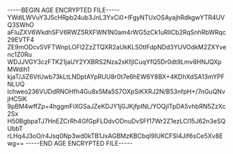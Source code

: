 -----BEGIN AGE ENCRYPTED FILE-----
YWdlLWVuY3J5cHRpb24ub3JnL3YxCi0+IFgyNTUxOSAyajhRdkgwYTR4UVQ3SWhO
aFluZXV6WkdhSFV6RWZ5RXFWN1N0am4rWG5zCk1uRllCb2RqSnhRbWRqc29EVTF4
ZE9mODcvSVFTWnpLOFl2ZzZTQXR2aUkKLS0tIFdpNDd3YUVOdkM2ZXYvenc1Z0Ru
WDJJVGY3czFTK21jaUY2YXBRS2Nza2sKfjICuqYfQ5Dr0dt9Lmv8HNJQXpMWdih1
kjaT/JiZ6VtUwb73kLtLNDptAYpRUU8r0t7e6hEW6Y8BX+4KDhXdSA13mYPFNLUQ
lchweo236VUDdRNOHfh4Gu8x5Ma5S7OXpSiKXRJ2N/B53nfpH+/7nGuQNvjHC5lK
9pBM4wffZp+4hggmFiXGSaJZeKDJY1jGJKjfpINL/YOQjITpDA5vhbRN5ZzXc2Sx
H50BgbpaTJ7HnEZCrRh4GfGpFLDdvODnuDvSFf17Wr2Z1ezLCl15J62n3eSQUbbT
rLHq4J3oO/r4Jsq0Np3wd0kTB1JxAGBMzKBCbqI9lUKCFSl4Jif6sCe5Xv8Ewg==
-----END AGE ENCRYPTED FILE-----
